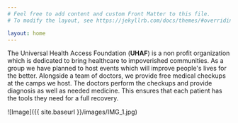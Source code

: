 ```yaml
---
# Feel free to add content and custom Front Matter to this file.
# To modify the layout, see https://jekyllrb.com/docs/themes/#overriding-theme-defaults

layout: home
---
```

The Universal Health Access Foundation (**UHAF**) is a non profit organization which is dedicated to bring healthcare to impoverished communities. As a group we have planned to host events which will improve people's lives for the better. Alongside a team of doctors, we provide free medical checkups at the camps we host. The doctors perform the checkups and provide diagnosis as well as needed medicine. This ensures that each patient has the tools they need for a full recovery.

![Image]({{ site.baseurl }}/images/IMG_1.jpg)
